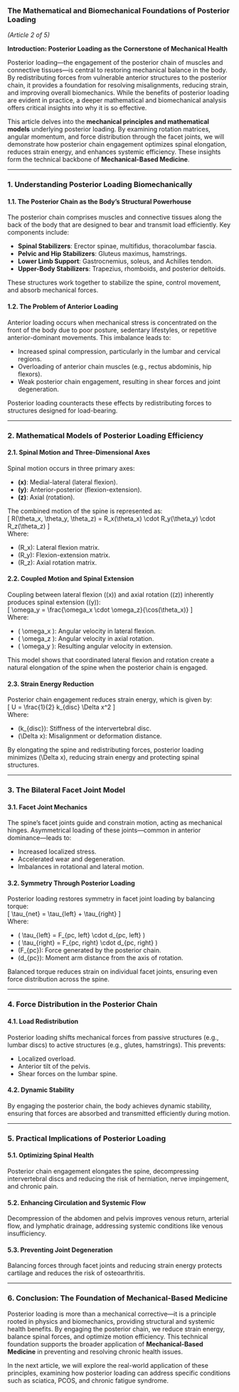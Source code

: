 ### **The Mathematical and Biomechanical Foundations of Posterior Loading**  
*(Article 2 of 5)*  

**Introduction: Posterior Loading as the Cornerstone of Mechanical Health**  

Posterior loading—the engagement of the posterior chain of muscles and connective tissues—is central to restoring mechanical balance in the body. By redistributing forces from vulnerable anterior structures to the posterior chain, it provides a foundation for resolving misalignments, reducing strain, and improving overall biomechanics. While the benefits of posterior loading are evident in practice, a deeper mathematical and biomechanical analysis offers critical insights into why it is so effective.  

This article delves into the **mechanical principles and mathematical models** underlying posterior loading. By examining rotation matrices, angular momentum, and force distribution through the facet joints, we will demonstrate how posterior chain engagement optimizes spinal elongation, reduces strain energy, and enhances systemic efficiency. These insights form the technical backbone of **Mechanical-Based Medicine**.  

---

### **1. Understanding Posterior Loading Biomechanically**  

#### **1.1. The Posterior Chain as the Body’s Structural Powerhouse**  
The posterior chain comprises muscles and connective tissues along the back of the body that are designed to bear and transmit load efficiently. Key components include:  
- **Spinal Stabilizers**: Erector spinae, multifidus, thoracolumbar fascia.  
- **Pelvic and Hip Stabilizers**: Gluteus maximus, hamstrings.  
- **Lower Limb Support**: Gastrocnemius, soleus, and Achilles tendon.  
- **Upper-Body Stabilizers**: Trapezius, rhomboids, and posterior deltoids.  

These structures work together to stabilize the spine, control movement, and absorb mechanical forces.  

#### **1.2. The Problem of Anterior Loading**  
Anterior loading occurs when mechanical stress is concentrated on the front of the body due to poor posture, sedentary lifestyles, or repetitive anterior-dominant movements. This imbalance leads to:  
- Increased spinal compression, particularly in the lumbar and cervical regions.  
- Overloading of anterior chain muscles (e.g., rectus abdominis, hip flexors).  
- Weak posterior chain engagement, resulting in shear forces and joint degeneration.  

Posterior loading counteracts these effects by redistributing forces to structures designed for load-bearing.  

---

### **2. Mathematical Models of Posterior Loading Efficiency**  

#### **2.1. Spinal Motion and Three-Dimensional Axes**  
Spinal motion occurs in three primary axes:  
- **\(x\)**: Medial-lateral (lateral flexion).  
- **\(y\)**: Anterior-posterior (flexion-extension).  
- **\(z\)**: Axial (rotation).  

The combined motion of the spine is represented as:  
\[
R(\theta_x, \theta_y, \theta_z) = R_x(\theta_x) \cdot R_y(\theta_y) \cdot R_z(\theta_z)
\]  
Where:  
- \(R_x\): Lateral flexion matrix.  
- \(R_y\): Flexion-extension matrix.  
- \(R_z\): Axial rotation matrix.  

#### **2.2. Coupled Motion and Spinal Extension**  
Coupling between lateral flexion (\(x\)) and axial rotation (\(z\)) inherently produces spinal extension (\(y\)):  
\[
\omega_y = \frac{\omega_x \cdot \omega_z}{\cos(\theta_x)}
\]  
Where:  
- \( \omega_x \): Angular velocity in lateral flexion.  
- \( \omega_z \): Angular velocity in axial rotation.  
- \( \omega_y \): Resulting angular velocity in extension.  

This model shows that coordinated lateral flexion and rotation create a natural elongation of the spine when the posterior chain is engaged.  

#### **2.3. Strain Energy Reduction**  
Posterior chain engagement reduces strain energy, which is given by:  
\[
U = \frac{1}{2} k_{disc} \Delta x^2
\]  
Where:  
- \(k_{disc}\): Stiffness of the intervertebral disc.  
- \(\Delta x\): Misalignment or deformation distance.  

By elongating the spine and redistributing forces, posterior loading minimizes \(\Delta x\), reducing strain energy and protecting spinal structures.  

---

### **3. The Bilateral Facet Joint Model**  

#### **3.1. Facet Joint Mechanics**  
The spine’s facet joints guide and constrain motion, acting as mechanical hinges. Asymmetrical loading of these joints—common in anterior dominance—leads to:  
- Increased localized stress.  
- Accelerated wear and degeneration.  
- Imbalances in rotational and lateral motion.  

#### **3.2. Symmetry Through Posterior Loading**  
Posterior loading restores symmetry in facet joint loading by balancing torque:  
\[
\tau_{net} = \tau_{left} + \tau_{right}
\]  
Where:  
- \( \tau_{left} = F_{pc, left} \cdot d_{pc, left} \)  
- \( \tau_{right} = F_{pc, right} \cdot d_{pc, right} \)  
- \(F_{pc}\): Force generated by the posterior chain.  
- \(d_{pc}\): Moment arm distance from the axis of rotation.  

Balanced torque reduces strain on individual facet joints, ensuring even force distribution across the spine.  

---

### **4. Force Distribution in the Posterior Chain**  

#### **4.1. Load Redistribution**  
Posterior loading shifts mechanical forces from passive structures (e.g., lumbar discs) to active structures (e.g., glutes, hamstrings). This prevents:  
- Localized overload.  
- Anterior tilt of the pelvis.  
- Shear forces on the lumbar spine.  

#### **4.2. Dynamic Stability**  
By engaging the posterior chain, the body achieves dynamic stability, ensuring that forces are absorbed and transmitted efficiently during motion.  

---

### **5. Practical Implications of Posterior Loading**  

#### **5.1. Optimizing Spinal Health**  
Posterior chain engagement elongates the spine, decompressing intervertebral discs and reducing the risk of herniation, nerve impingement, and chronic pain.  

#### **5.2. Enhancing Circulation and Systemic Flow**  
Decompression of the abdomen and pelvis improves venous return, arterial flow, and lymphatic drainage, addressing systemic conditions like venous insufficiency.  

#### **5.3. Preventing Joint Degeneration**  
Balancing forces through facet joints and reducing strain energy protects cartilage and reduces the risk of osteoarthritis.  

---

### **6. Conclusion: The Foundation of Mechanical-Based Medicine**  

Posterior loading is more than a mechanical corrective—it is a principle rooted in physics and biomechanics, providing structural and systemic health benefits. By engaging the posterior chain, we reduce strain energy, balance spinal forces, and optimize motion efficiency. This technical foundation supports the broader application of **Mechanical-Based Medicine** in preventing and resolving chronic health issues.  

In the next article, we will explore the real-world application of these principles, examining how posterior loading can address specific conditions such as sciatica, PCOS, and chronic fatigue syndrome.  
